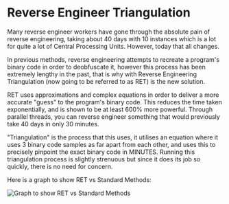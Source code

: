 # Reverse Engineer Triangulation

Many reverse engineer workers have gone through the absolute pain of reverse engineering, taking about 40 days with 10 instances which is a lot for quite a lot of Central Processing Units. However, today that all changes.

In previous methods, reverse engineering attempts to recreate a program's binary code in order to deobfuscate it, however this process has been extremely lengthy in the past, that is why with Reverse Engineering Triangulation (now going to be referred to as RET) is the new solution.

RET uses approximations and complex equations in order to deliver a more accurate "guess" to the program's binary code. This reduces the time taken exponentially, and is shown to be at least 600% more powerful. Through parallel threads, you can reverse engineer something that would previously take 40 days in only 30 minutes. 

"Triangulation" is the process that this uses, it utilises an equation where it uses 3 binary code samples as far apart from each other, and uses this to precisely pinpoint the exact binary code in MINUTES. Running this triangulation process is slightly strenuous but since it does its job so quickly, there is no need for concern.

Here is a graph to show RET vs Standard Methods:

![Graph to show RET vs Standard Methods](https://ibb.co/dWdrTFM)
